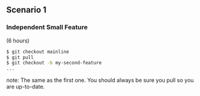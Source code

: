 ## Scenario 1
### Independent Small Feature
(6 hours)

```bash
$ git checkout mainline
$ git pull
$ git checkout -b my-second-feature
...
```

note:
The same as the first one. You should always be sure you pull so you are up-to-date.
